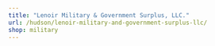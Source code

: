 ```yaml
---
title: "Lenoir Military & Government Surplus, LLC."
url: /hudson/lenoir-military-and-government-surplus-llc/
shop: military
---
```

